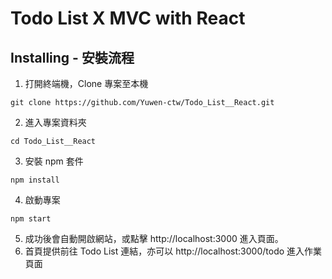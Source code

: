 # Todo List X MVC with React

## Installing - 安裝流程

1. 打開終端機，Clone 專案至本機
<pre><code>git clone https://github.com/Yuwen-ctw/Todo_List__React.git</code></pre>
2. 進入專案資料夾
<pre><code>cd Todo_List__React</code></pre>
3. 安裝 npm 套件
<pre><code>npm install</code></pre>
4. 啟動專案
<pre><code>npm start</code></pre>
5. 成功後會自動開啟網站，或點擊
   http://localhost:3000 進入頁面。
6. 首頁提供前往 Todo List 連結，亦可以 http://localhost:3000/todo 進入作業頁面
   <br>
